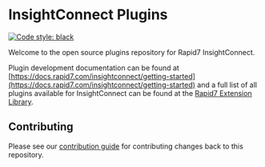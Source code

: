 # InsightConnect Plugins

[![Code style: black](https://img.shields.io/badge/code%20style-black-000000.svg)](https://github.com/psf/black)

Welcome to the open source plugins repository for Rapid7 InsightConnect. 

Plugin development documentation can be found at [https://docs.rapid7.com/insightconnect/getting-started](https://docs.rapid7.com/insightconnect/getting-started) and a full list of all plugins available for InsightConnect can be found at the [Rapid7 Extension Library](https://www.extensions.rapid7.com).

## Contributing

Please see our [contribution guide](./CONTRIBUTING.md) for contributing changes back to this repository.

